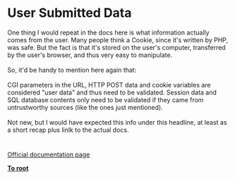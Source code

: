 # User Submitted Data



One thing I would repeat in the docs here is what information actually comes from the user. Many people think a Cookie, since it&apos;s written by PHP, was safe. But the fact is that it&apos;s stored on the user&apos;s computer, transferred by the user&apos;s browser, and thus very easy to manipulate.<br><br>So, it&apos;d be handy to mention here again that:<br><br>CGI parameters in the URL, HTTP POST data and cookie variables are considered "user data" and thus need to be validated. Session data and SQL database contents only need to be validated if they came from untrustworthy sources (like the ones just mentioned).<br><br>Not new, but I would have expected this info under this headline, at least as a short recap plus linlk to the actual docs.  

#

[Official documentation page](https://www.php.net/manual/en/security.variables.php)

**[To root](/README.md)**
